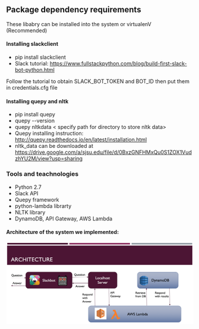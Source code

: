 ## Package dependency requirements
These libabry can be installed into the system or virtualenV (Recommended)

#### Installing slackclient
- pip install slackclient
- Slack tutorial: https://www.fullstackpython.com/blog/build-first-slack-bot-python.html

Follow the tutorial to obtain SLACK_BOT_TOKEN and BOT_ID then put them in credentials.cfg file

#### Installing quepy and nltk
- pip install quepy
- quepy --version
- quepy nltkdata < specify path for directory to store nltk data>
- Quepy installing instruction: http://quepy.readthedocs.io/en/latest/installation.html
- nltk_data can be downloaded at https://drive.google.com/a/sjsu.edu/file/d/0BxzGNFHMxQu0S1ZOX1VudzhYU2M/view?usp=sharing

### Tools and teachnologies
- Python 2.7
- Slack API
- Quepy framework
- python-lambda librarty
- NLTK library
- DynamoDB, API Gateway, AWS Lambda

#### Architecture of the system we implemented:

![alt text](https://github.com/PrudhvirajTirumanisetti/SlackBot_courseInfo/blob/master/Architecture.png)
